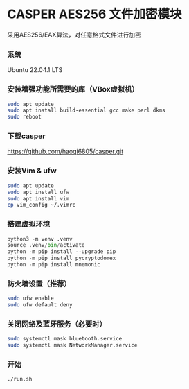 # CASPER AES256 文件加密模块
采用AES256/EAX算法，对任意格式文件进行加密

### 系统
Ubuntu 22.04.1 LTS

### 安装增强功能所需要的库（VBox虚拟机）
```bash
sudo apt update
sudo apt install build-essential gcc make perl dkms
sudo reboot
```

### 下载casper
https://github.com/haoqi6805/casper.git

### 安装Vim & ufw
```bash
sudo apt update  
sudo apt install ufw
sudo apt install vim  
cp vim_config ~/.vimrc  
```

### 搭建虚拟环境
```python
python3 -m venv .venv  
source .venv/bin/activate  
python -m pip install --upgrade pip  
python -m pip install pycryptodomex  
python -m pip install mnemonic  
```

### 防火墙设置（推荐）
```bash
sudo ufw enable  
sudo ufw default deny
```

### 关闭网络及蓝牙服务（必要时）
```bash
sudo systemctl mask bluetooth.service  
sudo systemctl mask NetworkManager.service
```

### 开始
```bash
./run.sh
```
